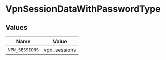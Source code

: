 # VpnSessionDataWithPasswordType


## Values

| Name           | Value          |
| -------------- | -------------- |
| `VPN_SESSIONS` | vpn_sessions   |